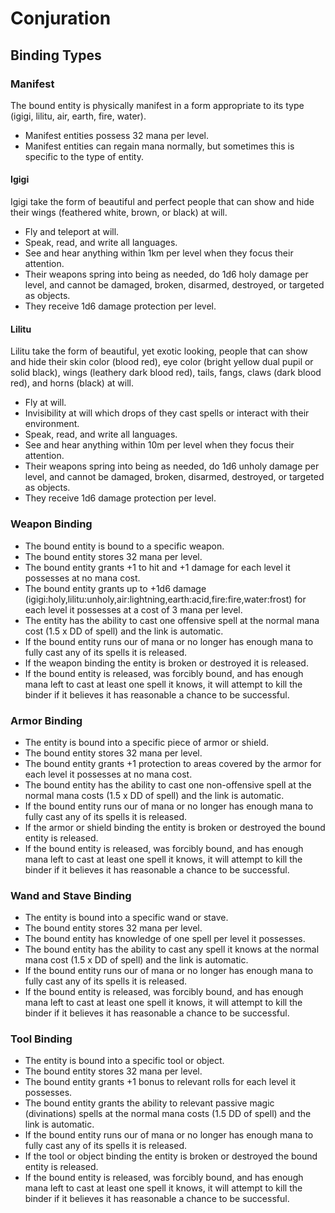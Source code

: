 # Conjuration

## Binding Types

### Manifest

The bound entity is physically manifest in a form appropriate to its type (igigi, lilitu, air, earth, fire, water).

* Manifest entities possess 32 mana per level.
* Manifest entities can regain mana normally, but sometimes this is specific to the type of entity.

#### Igigi

Igigi take the form of beautiful and perfect people that can show and hide their wings (feathered white, brown, or black) at will.

* Fly and teleport at will.
* Speak, read, and write all languages.
* See and hear anything within 1km per level when they focus their attention.
* Their weapons spring into being as needed, do 1d6 holy damage per level, and cannot be damaged, broken, disarmed, destroyed, or targeted as objects.
* They receive 1d6 damage protection per level.

#### Lilitu

Lilitu take the form of beautiful, yet exotic looking, people that can show and hide their skin color (blood red), eye color (bright yellow dual pupil or solid black), wings (leathery dark blood red), tails, fangs, claws (dark blood red), and horns (black) at will.

* Fly at will.
* Invisibility at will which drops of they cast spells or interact with their environment.
* Speak, read, and write all languages.
* See and hear anything within 10m per level when they focus their attention.
* Their weapons spring into being as needed, do 1d6 unholy damage per level, and cannot be damaged, broken, disarmed, destroyed, or targeted as objects.
* They receive 1d6 damage protection per level.

### Weapon Binding

* The bound entity is bound to a specific weapon.
* The bound entity stores 32 mana per level.
* The bound entity grants +1 to hit and +1 damage for each level it possesses at no mana cost.
* The bound entity grants up to +1d6 damage (igigi:holy,lilitu:unholy,air:lightning,earth:acid,fire:fire,water:frost) for each level it possesses at a cost of 3 mana per level.
* The entity has the ability to cast one offensive spell at the normal mana cost (1.5 x DD of spell) and the link is automatic.
* If the bound entity runs our of mana or no longer has enough mana to fully cast any of its spells it is released.
* If the weapon binding the entity is broken or destroyed it is released.
* If the bound entity is released, was forcibly bound, and has enough mana left to cast at least one spell it knows, it will attempt to kill the binder if it believes it has reasonable a chance to be successful.

### Armor Binding

* The entity is bound into a specific piece of armor or shield.
* The bound entity stores 32 mana per level.
* The bound entity grants +1 protection to areas covered by the armor for each level it possesses at no mana cost.
* The bound entity has the ability to cast one non-offensive spell at the normal mana costs (1.5 x DD of spell) and the link is automatic.
* If the bound entity runs our of mana or no longer has enough mana to fully cast any of its spells it is released.
* If the armor or shield binding the entity is broken or destroyed the bound entity is released. 
* If the bound entity is released, was forcibly bound, and has enough mana left to cast at least one spell it knows, it will attempt to kill the binder if it believes it has reasonable a chance to be successful.

### Wand and Stave Binding

* The entity is bound into a specific wand or stave.
* The bound entity stores 32 mana per level.
* The bound entity has knowledge of one spell per level it possesses.
* The bound entity has the ability to cast any spell it knows at the normal mana cost (1.5 x DD of spell) and the link is automatic.
* If the bound entity runs our of mana or no longer has enough mana to fully cast any of its spells it is released.
* If the bound entity is released, was forcibly bound, and has enough mana left to cast at least one spell it knows, it will attempt to kill the binder if it believes it has reasonable a chance to be successful.

### Tool Binding

* The entity is bound into a specific tool or object.
* The bound entity stores 32 mana per level.
* The bound entity grants +1 bonus to relevant rolls for each level it possesses.
* The bound entity grants the ability to relevant passive magic (divinations) spells at the normal mana costs (1.5 DD of spell) and the link is automatic. 
* If the bound entity runs our of mana or no longer has enough mana to fully cast any of its spells it is released.
* If the tool or object binding the entity is broken or destroyed the bound entity is released. 
* If the bound entity is released, was forcibly bound, and has enough mana left to cast at least one spell it knows, it will attempt to kill the binder if it believes it has reasonable a chance to be successful.
